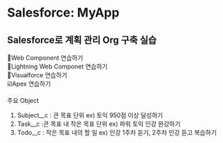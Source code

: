 # Salesforce: MyApp
## Salesforce로 계획 관리 Org 구축 실습
  
🏴Web Component 연습하기  
📌Lightning Web Componet 연습하기  
🥇Visualforce 연습하기  
☑️Apex 연습하기  

주요 Object
1) Subject__c : 큰 목표 단위 ex) 토익 950점 이상 달성하기
2) Task__c :큰 목표 내 작은 목표 단위 ex) 파워 토익 인강 완강하기
3) Todo__c :  작은 목표 내의 할 일 ex) 인강 1주차 듣기, 2주차 인강 듣고 복습하기

   
